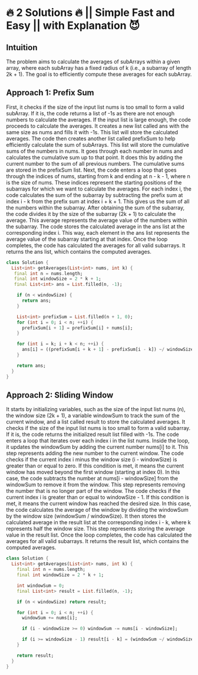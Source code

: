 # 🔥 2 Solutions 🔥 || Simple Fast and Easy || with Explanation 😈

## Intuition

The problem aims to calculate the averages of subArrays within a given array, where each subArray has a fixed radius of k (i.e., a subarray of length 2k + 1). The goal is to efficiently compute these averages for each subArray.

## Approach 1: Prefix Sum

First, it checks if the size of the input list nums is too small to form a valid subArray. If it is, the code returns a list of -1s as there are not enough numbers to calculate the averages.
If the input list is large enough, the code proceeds to calculate the averages. It creates a new list called ans with the same size as nums and fills it with -1s. This list will store the calculated averages.
The code then creates another list called prefixSum to help efficiently calculate the sum of subArrays. This list will store the cumulative sums of the numbers in nums.
It goes through each number in nums and calculates the cumulative sum up to that point. It does this by adding the current number to the sum of all previous numbers. The cumulative sums are stored in the prefixSum list.
Next, the code enters a loop that goes through the indices of nums, starting from k and ending at n - k - 1, where n is the size of nums. These indices represent the starting positions of the subarrays for which we want to calculate the averages.
For each index i, the code calculates the sum of the subarray by subtracting the prefix sum at index i - k from the prefix sum at index i + k + 1. This gives us the sum of all the numbers within the subarray.
After obtaining the sum of the subarray, the code divides it by the size of the subarray (2k + 1) to calculate the average. This average represents the average value of the numbers within the subarray.
The code stores the calculated average in the ans list at the corresponding index i. This way, each element in the ans list represents the average value of the subarray starting at that index.
Once the loop completes, the code has calculated the averages for all valid subarrays. It returns the ans list, which contains the computed averages.

```dart
class Solution {
  List<int> getAverages(List<int> nums, int k) {
   final int n = nums.length;
   final int windowSize = 2 * k + 1;
   final List<int> ans = List.filled(n, -1);

    if (n < windowSize) {
      return ans;
    }

    List<int> prefixSum = List.filled(n + 1, 0);
    for (int i = 0; i < n; ++i) {
      prefixSum[i + 1] = prefixSum[i] + nums[i];
    }

    for (int i = k; i + k < n; ++i) {
      ans[i] = ((prefixSum[i + k + 1] - prefixSum[i - k]) ~/ windowSize);
    }

    return ans;
  }
}
```

## Approach 2: Sliding Window

It starts by initializing variables, such as the size of the input list nums (n), the window size (2k + 1), a variable windowSum to track the sum of the current window, and a list called result to store the calculated averages.
It checks if the size of the input list nums is too small to form a valid subarray. If it is, the code returns the initialized result list filled with -1s.
The code enters a loop that iterates over each index i in the list nums.
Inside the loop, it updates the windowSum by adding the current number nums[i] to it. This step represents adding the new number to the current window.
The code checks if the current index i minus the window size (i - windowSize) is greater than or equal to zero. If this condition is met, it means the current window has moved beyond the first window (starting at index 0). In this case, the code subtracts the number at nums[i - windowSize] from the windowSum to remove it from the window. This step represents removing the number that is no longer part of the window.
The code checks if the current index i is greater than or equal to windowSize - 1. If this condition is met, it means the current window has reached the desired size. In this case, the code calculates the average of the window by dividing the windowSum by the window size (windowSum / windowSize). It then stores the calculated average in the result list at the corresponding index i - k, where k represents half the window size. This step represents storing the average value in the result list.
Once the loop completes, the code has calculated the averages for all valid subarrays. It returns the result list, which contains the computed averages.

```dart
class Solution {
  List<int> getAverages(List<int> nums, int k) {
    final int n = nums.length;
    final int windowSize = 2 * k + 1;

    int windowSum = 0;
    final List<int> result = List.filled(n, -1);

    if (n < windowSize) return result;

    for (int i = 0; i < n; ++i) {
      windowSum += nums[i];

      if (i - windowSize >= 0) windowSum -= nums[i - windowSize];

      if (i >= windowSize - 1) result[i - k] = (windowSum ~/ windowSize);
    }

    return result;
  }
}
```
